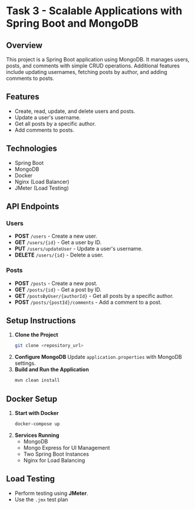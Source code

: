# Task 3 - Scalable Applications with Spring Boot and MongoDB

## Overview
This project is a Spring Boot application using MongoDB. It manages users, posts, and comments with simple CRUD operations. Additional features include updating usernames, fetching posts by author, and adding comments to posts.

## Features
- Create, read, update, and delete users and posts.
- Update a user's username.
- Get all posts by a specific author.
- Add comments to posts.

## Technologies
- Spring Boot
- MongoDB
- Docker
- Nginx (Load Balancer)
- JMeter (Load Testing)

## API Endpoints
### Users
- **POST** `/users` - Create a new user.
- **GET** `/users/{id}` - Get a user by ID.
- **PUT** `/users/updateUser` - Update a user's username.
- **DELETE** `/users/{id}` - Delete a user.

### Posts
- **POST** `/posts` - Create a new post.
- **GET** `/posts/{id}` - Get a post by ID.
- **GET** `/postsByUser/{authorId}` - Get all posts by a specific author.
- **POST** `/posts/{postId}/comments` - Add a comment to a post.

## Setup Instructions
1. **Clone the Project**
    ```bash
    git clone <repository_url>
    ```
2. **Configure MongoDB**
    Update `application.properties` with MongoDB settings.
3. **Build and Run the Application**
    ```bash
    mvn clean install
    ```

## Docker Setup
1. **Start with Docker**
    ```bash
    docker-compose up
    ```
2. **Services Running**
    - MongoDB
    - Mongo Express for UI Management
    - Two Spring Boot Instances
    - Nginx for Load Balancing

## Load Testing
- Perform testing using **JMeter**.
- Use the `.jmx` test plan

